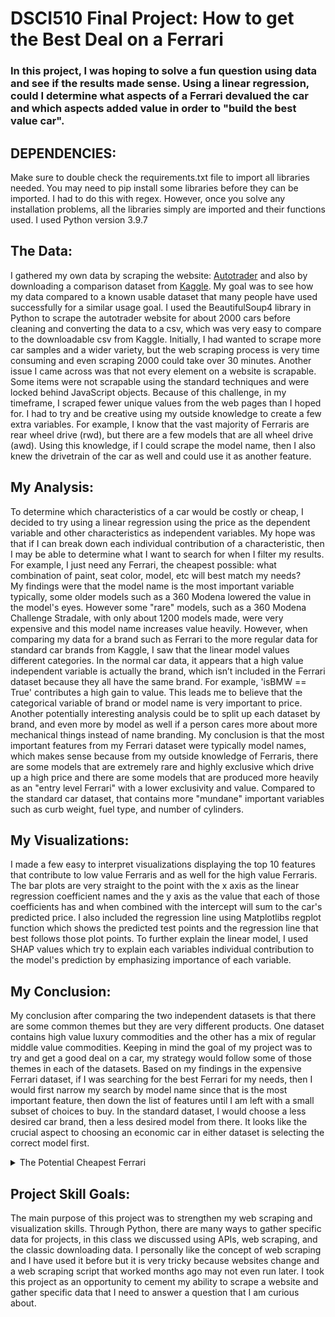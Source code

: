 # DSCI510 Final Project: How to get the Best Deal on a Ferrari
### In this project, I was hoping to solve a fun question using data and see if the results made sense.  Using a linear regression, could I determine what aspects of a Ferrari devalued the car and which aspects added value in order to "build the best value car". 

## DEPENDENCIES:  
Make sure to double check the requirements.txt file to import all libraries needed.  You may need to pip install some libraries before they can be imported.  I had to do this with regex.  However, once you solve any installation problems, all the libraries simply are imported and their functions used.  I used Python version 3.9.7

## The Data:
  I gathered my own data by scraping the website: [Autotrader](https://autotrader.com) and also by downloading a comparison dataset from [Kaggle](https://www.kaggle.com/datasets/hellbuoy/car-price-prediction).  My goal was to see how my data compared to a known usable dataset that many people have used successfully for a similar usage goal.  I used the BeautifulSoup4 library in Python to scrape the autotrader website for about 2000 cars before cleaning and converting the data to a csv, which was very easy to compare to the downloadable csv from Kaggle.  Initially, I had wanted to scrape more car samples and a wider variety, but the web scraping process is very time consuming and even scraping 2000 could take over 30 minutes.  Another issue I came across was that not every element on a website is scrapable.  Some items were not scrapable using the standard techniques and were locked behind JavaScript objects.  Because of this challenge, in my timeframe, I scraped fewer unique values from the web pages than I hoped for. 
 I had to try and be creative using my outside knowledge to create a few extra variables.  For example, I know that the vast majority of Ferraris are rear wheel drive (rwd), but there are a few models that are all wheel drive (awd).  Using this knowledge, if I could scrape the model name, then I also knew the drivetrain of the car as well and could use it as another feature.   

## My Analysis:
  To determine which characteristics of a car would be costly or cheap, I decided to try  using a linear regression using the price as the dependent variable and other characteristics as independent variables.  My hope was that if I can break down each individual contribution of a characteristic, then I may be able to determine what I want to search for when I filter my results.  For example, I just need any Ferrari, the cheapest possible: what combination of paint, seat color, model, etc will best match my needs?  
  My findings were that the model name is the most important variable typically, some older models such as a 360 Modena lowered the value in the model's eyes.  However some "rare" models, such as a 360 Modena Challenge Stradale, with only about 1200 models made, were very expensive and this model name increases value heavily.  However, when comparing my data for a brand such as Ferrari to the more regular data for standard car brands from Kaggle, I saw that the linear model values different categories.  In the normal car data, it appears that a high value independent variable is actually the brand, which isn’t included in the Ferrari dataset because they all have the same brand.  For example, 'isBMW == True' contributes a high gain to value.  This leads me to believe that the categorical variable of brand or model name is very important to price.  Another potentially interesting analysis could be to split up each dataset by brand, and even more by model as well if a person cares more about more mechanical things instead of name branding.  My conclusion is that the most important features from my Ferrari dataset were typically model names, which makes sense because from my outside knowledge of Ferraris, there are some models that are extremely rare and highly exclusive which drive up a high price and there are some models that are produced more heavily as an "entry level Ferrari" with a lower exclusivity and value.  Compared to the standard car dataset, that contains more "mundane" important variables such as curb weight, fuel type, and number of cylinders.

## My Visualizations:
  I made a few easy to interpret visualizations displaying the top 10 features that contribute to low value Ferraris and as well for the high value Ferraris.  The bar plots are very straight to the point with the x axis as the linear regression coefficient names and the y axis as the value that each of those coefficients has and when combined with the intercept will sum to the car's predicted price.  I also included the regression line using Matplotlibs regplot function which shows the predicted test points and the regression line that best follows those plot points. To further explain the linear model, I used SHAP values which try to explain each variables individual contribution to the model's prediction by emphasizing importance of each variable.

## My Conclusion:
  My conclusion after comparing the two independent datasets is that there are some common themes but they are very different products.  One dataset contains high value luxury commodities and the other has a mix of regular middle value commodities.  Keeping in mind the goal of my project was to try and get a good deal on a car, my strategy would follow some of those themes in each of the datasets.  Based on my findings in the expensive Ferrari dataset, if I was searching for the best Ferrari for my needs, then I would first narrow my search by model name since that is the most important feature, then down the list of features until I am left with a small subset of choices to buy.  In the standard dataset, I would choose a less desired car brand, then a less desired model from there.  It looks like the crucial aspect to choosing an economic car in either dataset is selecting the correct model first.
  <details>
  <summary>The Potential Cheapest Ferrari</summary>
  
  The Cheapest Ferrari Build:  
    
  Ferrari California  
  Year as low as possible  
  Mileage as high as possible  
  Color  
  8-Speed Automatic Transmission  
  8-Cylinder Turbo Gas Engine  
  Bordeaux Leather Seats  
  Used
  Nero Exterior
  
  
</details>

## Project Skill Goals:
  The main purpose of this project was to strengthen my web scraping and visualization skills.  Through Python, there are many ways to gather specific data for projects, in this class we discussed using APIs, web scraping, and the classic downloading data.  I personally like the concept of web scraping and I have used it before but it is very tricky because websites change and a web scraping script that worked months ago may not even run later.  I took this project as an opportunity to cement my ability to scrape a website and gather specific data that I need to answer a question that I am curious about.  
